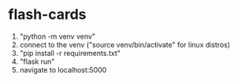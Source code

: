 # flash-cards

1. "python -m venv venv"
2. connect to the venv ("source venv/bin/activate" for linux distros)
3. "pip install -r requirements.txt"
4. "flask run"
5. navigate to localhost:5000
